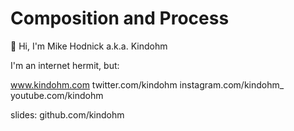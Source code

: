 # Composition and Process

👋 Hi, I'm Mike Hodnick a.k.a. Kindohm

I'm an internet hermit, but:

www.kindohm.com
twitter.com/kindohm
instagram.com/kindohm_
youtube.com/kindohm

slides: github.com/kindohm
